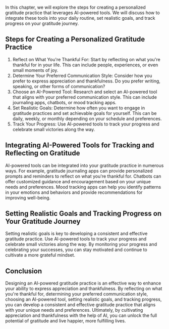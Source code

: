 
In this chapter, we will explore the steps for creating a personalized gratitude practice that leverages AI-powered tools. We will discuss how to integrate these tools into your daily routine, set realistic goals, and track progress on your gratitude journey.

Steps for Creating a Personalized Gratitude Practice
----------------------------------------------------

1. Reflect on What You're Thankful For: Start by reflecting on what you're thankful for in your life. This can include people, experiences, or even small moments of joy.
2. Determine Your Preferred Communication Style: Consider how you prefer to express appreciation and thankfulness. Do you prefer writing, speaking, or other forms of communication?
3. Choose an AI-Powered Tool: Research and select an AI-powered tool that aligns with your preferred communication style. This can include journaling apps, chatbots, or mood tracking apps.
4. Set Realistic Goals: Determine how often you want to engage in gratitude practices and set achievable goals for yourself. This can be daily, weekly, or monthly depending on your schedule and preferences.
5. Track Your Progress: Use AI-powered tools to track your progress and celebrate small victories along the way.

Integrating AI-Powered Tools for Tracking and Reflecting on Gratitude
---------------------------------------------------------------------

AI-powered tools can be integrated into your gratitude practice in numerous ways. For example, gratitude journaling apps can provide personalized prompts and reminders to reflect on what you're thankful for. Chatbots can offer customized guidance and encouragement based on your unique needs and preferences. Mood tracking apps can help you identify patterns in your emotions and behaviors and provide recommendations for improving well-being.

Setting Realistic Goals and Tracking Progress on Your Gratitude Journey
-----------------------------------------------------------------------

Setting realistic goals is key to developing a consistent and effective gratitude practice. Use AI-powered tools to track your progress and celebrate small victories along the way. By monitoring your progress and celebrating your successes, you can stay motivated and continue to cultivate a more grateful mindset.

Conclusion
----------

Designing an AI-powered gratitude practice is an effective way to enhance your ability to express appreciation and thankfulness. By reflecting on what you're thankful for, determining your preferred communication style, choosing an AI-powered tool, setting realistic goals, and tracking progress, you can develop a consistent and effective gratitude practice that aligns with your unique needs and preferences. Ultimately, by cultivating appreciation and thankfulness with the help of AI, you can unlock the full potential of gratitude and live happier, more fulfilling lives.

